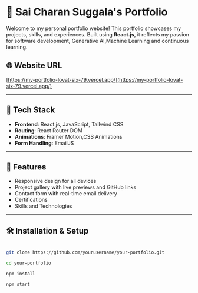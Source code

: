 # 💼 Sai Charan Suggala's Portfolio

Welcome to my personal portfolio website! This portfolio showcases my projects, skills, and experiences. Built using **React.js**, it reflects my passion for software development, Generative AI,Machine Learning and continuous learning.

## 🌐 Website URL

[https://my-portfolio-lovat-six-79.vercel.app/](https://my-portfolio-lovat-six-79.vercel.app/)

---

## 🚀 Tech Stack

- **Frontend**: React.js, JavaScript, Tailwind CSS
- **Routing**: React Router DOM
- **Animations**: Framer Motion,CSS Animations
- **Form Handling**: EmailJS

---

## 📂 Features

- Responsive design for all devices
- Project gallery with live previews and GitHub links
- Contact form with real-time email delivery
- Certifications 
- Skills and Technologies



---


## 🛠️ Installation & Setup

```bash

git clone https://github.com/yourusername/your-portfolio.git

cd your-portfolio

npm install

npm start
